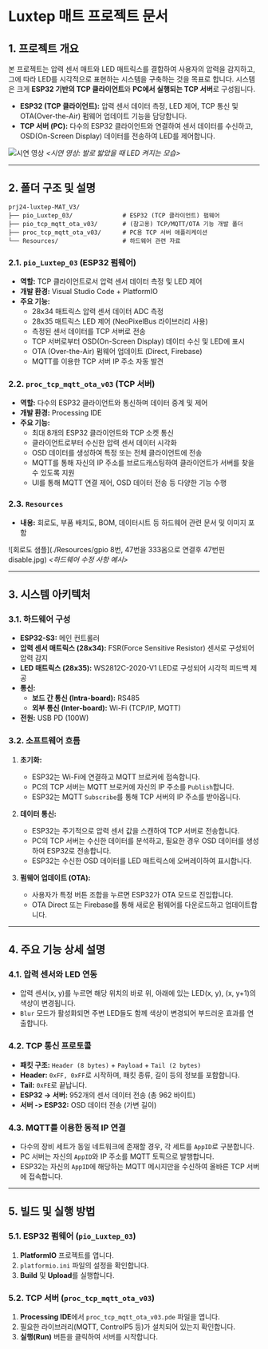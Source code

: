 # Luxtep 매트 프로젝트 문서

## 1. 프로젝트 개요

본 프로젝트는 압력 센서 매트와 LED 매트릭스를 결합하여 사용자의 압력을 감지하고, 그에 따라 LED를 시각적으로 표현하는 시스템을 구축하는 것을 목표로 합니다. 시스템은 크게 **ESP32 기반의 TCP 클라이언트**와 **PC에서 실행되는 TCP 서버**로 구성됩니다.

- **ESP32 (TCP 클라이언트):** 압력 센서 데이터 측정, LED 제어, TCP 통신 및 OTA(Over-the-Air) 펌웨어 업데이트 기능을 담당합니다.
- **TCP 서버 (PC):** 다수의 ESP32 클라이언트와 연결하여 센서 데이터를 수신하고, OSD(On-Screen Display) 데이터를 전송하여 LED를 제어합니다.

![시연 영상](https://img.youtube.com/vi/Cc8t9BERNs0/0.jpg)
*<시연 영상: 발로 밟았을 때 LED 켜지는 모습>*

---

## 2. 폴더 구조 및 설명

```
prj24-luxtep-MAT_V3/
├── pio_Luxtep_03/              # ESP32 (TCP 클라이언트) 펌웨어
├── pio_tcp_mqtt_ota_v03/       # (참고용) TCP/MQTT/OTA 기능 개발 폴더
├── proc_tcp_mqtt_ota_v03/      # PC용 TCP 서버 애플리케이션
└── Resources/                  # 하드웨어 관련 자료
```

### 2.1. `pio_Luxtep_03` (ESP32 펌웨어)

- **역할:** TCP 클라이언트로서 압력 센서 데이터 측정 및 LED 제어
- **개발 환경:** Visual Studio Code + PlatformIO
- **주요 기능:**
    - 28x34 매트릭스 압력 센서 데이터 ADC 측정
    - 28x35 매트릭스 LED 제어 (NeoPixelBus 라이브러리 사용)
    - 측정된 센서 데이터를 TCP 서버로 전송
    - TCP 서버로부터 OSD(On-Screen Display) 데이터 수신 및 LED에 표시
    - OTA (Over-the-Air) 펌웨어 업데이트 (Direct, Firebase)
    - MQTT를 이용한 TCP 서버 IP 주소 자동 발견

### 2.2. `proc_tcp_mqtt_ota_v03` (TCP 서버)

- **역할:** 다수의 ESP32 클라이언트와 통신하며 데이터 중계 및 제어
- **개발 환경:** Processing IDE
- **주요 기능:**
    - 최대 8개의 ESP32 클라이언트와 TCP 소켓 통신
    - 클라이언트로부터 수신한 압력 센서 데이터 시각화
    - OSD 데이터를 생성하여 특정 또는 전체 클라이언트에 전송
    - MQTT를 통해 자신의 IP 주소를 브로드캐스팅하여 클라이언트가 서버를 찾을 수 있도록 지원
    - UI를 통해 MQTT 연결 제어, OSD 데이터 전송 등 다양한 기능 수행

### 2.3. `Resources`

- **내용:** 회로도, 부품 배치도, BOM, 데이터시트 등 하드웨어 관련 문서 및 이미지 포함

![회로도 샘플](./Resources/gpio 8번, 47번을 333옴으로 연결후 47번핀 disable.jpg)
*<하드웨어 수정 사항 예시>*

---

## 3. 시스템 아키텍처

### 3.1. 하드웨어 구성

- **ESP32-S3:** 메인 컨트롤러
- **압력 센서 매트릭스 (28x34):** FSR(Force Sensitive Resistor) 센서로 구성되어 압력 감지
- **LED 매트릭스 (28x35):** WS2812C-2020-V1 LED로 구성되어 시각적 피드백 제공
- **통신:**
    - **보드 간 통신 (Intra-board):** RS485
    - **외부 통신 (Inter-board):** Wi-Fi (TCP/IP, MQTT)
- **전원:** USB PD (100W)

### 3.2. 소프트웨어 흐름

1. **초기화:**
   - ESP32는 Wi-Fi에 연결하고 MQTT 브로커에 접속합니다.
   - PC의 TCP 서버는 MQTT 브로커에 자신의 IP 주소를 `Publish`합니다.
   - ESP32는 MQTT `Subscribe`를 통해 TCP 서버의 IP 주소를 받아옵니다.

2. **데이터 통신:**
   - ESP32는 주기적으로 압력 센서 값을 스캔하여 TCP 서버로 전송합니다.
   - PC의 TCP 서버는 수신한 데이터를 분석하고, 필요한 경우 OSD 데이터를 생성하여 ESP32로 전송합니다.
   - ESP32는 수신한 OSD 데이터를 LED 매트릭스에 오버레이하여 표시합니다.

3. **펌웨어 업데이트 (OTA):**
   - 사용자가 특정 버튼 조합을 누르면 ESP32가 OTA 모드로 진입합니다.
   - OTA Direct 또는 Firebase를 통해 새로운 펌웨어를 다운로드하고 업데이트합니다.

---

## 4. 주요 기능 상세 설명

### 4.1. 압력 센서와 LED 연동

- 압력 센서(x, y)를 누르면 해당 위치의 바로 위, 아래에 있는 LED(x, y), (x, y+1)의 색상이 변경됩니다.
- `Blur` 모드가 활성화되면 주변 LED들도 함께 색상이 변경되어 부드러운 효과를 연출합니다.

### 4.2. TCP 통신 프로토콜

- **패킷 구조:** `Header (8 bytes)` + `Payload` + `Tail (2 bytes)`
- **Header:** `0xFF, 0xFF`로 시작하며, 패킷 종류, 길이 등의 정보를 포함합니다.
- **Tail:** `0xFE`로 끝납니다.
- **ESP32 -> 서버:** 952개의 센서 데이터 전송 (총 962 바이트)
- **서버 -> ESP32:** OSD 데이터 전송 (가변 길이)

### 4.3. MQTT를 이용한 동적 IP 연결

- 다수의 장비 세트가 동일 네트워크에 존재할 경우, 각 세트를 `AppID`로 구분합니다.
- PC 서버는 자신의 `AppID`와 IP 주소를 MQTT 토픽으로 발행합니다.
- ESP32는 자신의 `AppID`에 해당하는 MQTT 메시지만을 수신하여 올바른 TCP 서버에 접속합니다.

---

## 5. 빌드 및 실행 방법

### 5.1. ESP32 펌웨어 (`pio_Luxtep_03`)

1. **PlatformIO** 프로젝트를 엽니다.
2. `platformio.ini` 파일의 설정을 확인합니다.
3. **Build** 및 **Upload**를 실행합니다.

### 5.2. TCP 서버 (`proc_tcp_mqtt_ota_v03`)

1. **Processing IDE**에서 `proc_tcp_mqtt_ota_v03.pde` 파일을 엽니다.
2. 필요한 라이브러리(MQTT, ControlP5 등)가 설치되어 있는지 확인합니다.
3. **실행(Run)** 버튼을 클릭하여 서버를 시작합니다.
